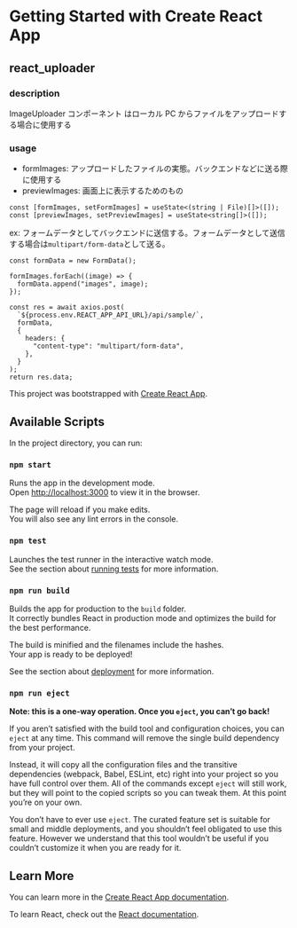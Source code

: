 # Getting Started with Create React App

## react_uploader

### description

ImageUploader コンポーネント はローカル PC からファイルをアップロードする場合に使用する

### usage

- formImages: アップロードしたファイルの実態。バックエンドなどに送る際に使用する
- previewImages: 画面上に表示するためのもの

```
const [formImages, setFormImages] = useState<(string | File)[]>([]);
const [previewImages, setPreviewImages] = useState<string[]>([]);
```

ex: フォームデータとしてバックエンドに送信する。フォームデータとして送信する場合は`multipart/form-data`として送る。

```
const formData = new FormData();

formImages.forEach((image) => {
  formData.append("images", image);
});

const res = await axios.post(
  `${process.env.REACT_APP_API_URL}/api/sample/`,
  formData,
  {
    headers: {
      "content-type": "multipart/form-data",
    },
  }
);
return res.data;
```

This project was bootstrapped with [Create React App](https://github.com/facebook/create-react-app).

## Available Scripts

In the project directory, you can run:

### `npm start`

Runs the app in the development mode.\
Open [http://localhost:3000](http://localhost:3000) to view it in the browser.

The page will reload if you make edits.\
You will also see any lint errors in the console.

### `npm test`

Launches the test runner in the interactive watch mode.\
See the section about [running tests](https://facebook.github.io/create-react-app/docs/running-tests) for more information.

### `npm run build`

Builds the app for production to the `build` folder.\
It correctly bundles React in production mode and optimizes the build for the best performance.

The build is minified and the filenames include the hashes.\
Your app is ready to be deployed!

See the section about [deployment](https://facebook.github.io/create-react-app/docs/deployment) for more information.

### `npm run eject`

**Note: this is a one-way operation. Once you `eject`, you can’t go back!**

If you aren’t satisfied with the build tool and configuration choices, you can `eject` at any time. This command will remove the single build dependency from your project.

Instead, it will copy all the configuration files and the transitive dependencies (webpack, Babel, ESLint, etc) right into your project so you have full control over them. All of the commands except `eject` will still work, but they will point to the copied scripts so you can tweak them. At this point you’re on your own.

You don’t have to ever use `eject`. The curated feature set is suitable for small and middle deployments, and you shouldn’t feel obligated to use this feature. However we understand that this tool wouldn’t be useful if you couldn’t customize it when you are ready for it.

## Learn More

You can learn more in the [Create React App documentation](https://facebook.github.io/create-react-app/docs/getting-started).

To learn React, check out the [React documentation](https://reactjs.org/).
